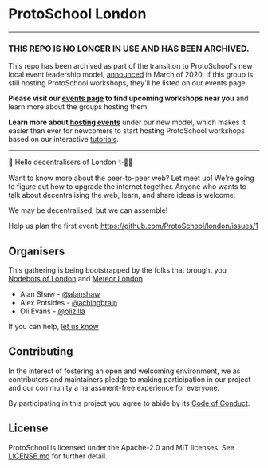 
# ProtoSchool London

*******************************

### THIS REPO IS NO LONGER IN USE AND HAS BEEN ARCHIVED.

This repo has been archived as part of the transition to ProtoSchool's new local event leadership model, [announced](https://github.com/ProtoSchool/organizing/issues/84) in March of 2020. If this group is still hosting ProtoSchool workshops, they'll be listed on our events page.

**Please visit our [events page](https://proto.school/#/events) to find upcoming workshops near you** and learn more about the groups hosting them. 

**Learn more about [hosting events](https://proto.school/#/host)** under our new model, which makes it easier than ever for newcomers to start hosting ProtoSchool workshops based on our interactive [tutorials](https://proto.school/#/tutorials).

*********************************

👋 Hello decentralisers of London ✨🎷🐩

Want to know more about the peer-to-peer web? Let meet up! We're going to figure out how to upgrade the internet together. Anyone who wants to talk about decentralising the web, learn, and share ideas is welcome.

We may be decentralised, but we can assemble!

Help us plan the first event: https://github.com/ProtoSchool/london/issues/1


## Organisers

This gathering is being bootstrapped by the folks that brought you [Nodebots of London](https://www.meetup.com/NodeBots-of-London/) and [Meteor London](https://www.meetup.com/Meteor-London/)

- Alan Shaw - [@alanshaw](https://github.com/alanshaw)
- Alex Potsides - [@achingbrain](https://github.com/achingbrain)
- Oli Evans - [@olizilla](https://github.com/olizilla)

If you can help, [let us know](https://github.com/ProtoSchool/london/issues/1)


## Contributing

In the interest of fostering an open and welcoming environment, we as
contributors and maintainers pledge to making participation in our project and
our community a harassment-free experience for everyone.

By participating in this project you agree to abide by its [Code of Conduct](./CODE_OF_CONDUCT.md).

## License

ProtoSchool is licensed under the Apache-2.0 and MIT licenses. See [LICENSE.md](./LICENSE.md) for further detail.
